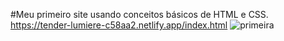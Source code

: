 #Meu primeiro site usando conceitos básicos de HTML e CSS.
https://tender-lumiere-c58aa2.netlify.app/index.html 
![primeira](https://user-images.githubusercontent.com/88987234/138946171-048b0d2a-f569-434a-8993-9f0e173be69b.png)
